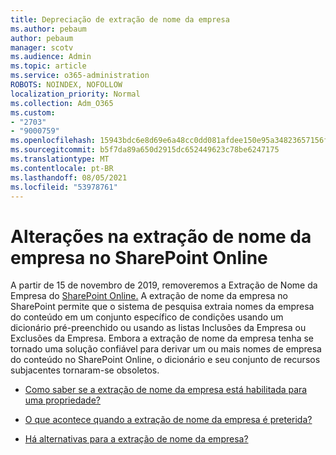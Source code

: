 ```yaml
---
title: Depreciação de extração de nome da empresa
ms.author: pebaum
author: pebaum
manager: scotv
ms.audience: Admin
ms.topic: article
ms.service: o365-administration
ROBOTS: NOINDEX, NOFOLLOW
localization_priority: Normal
ms.collection: Adm_O365
ms.custom:
- "2703"
- "9000759"
ms.openlocfilehash: 15943bdc6e8d69e6a48cc0dd081afdee150e95a34823657156fd9abe111824d5
ms.sourcegitcommit: b5f7da89a650d2915dc652449623c78be6247175
ms.translationtype: MT
ms.contentlocale: pt-BR
ms.lasthandoff: 08/05/2021
ms.locfileid: "53978761"
---
```

# <a name="changes-to-company-name-extraction-in-sharepoint-online"></a>Alterações na extração de nome da empresa no SharePoint Online

A partir de 15 de novembro de 2019, removeremos a Extração de Nome da Empresa do [SharePoint Online.](https://docs.microsoft.com/sharepoint/changes-to-company-name-extraction-in-sharepoint-online) A extração de nome da empresa no SharePoint permite que o sistema de pesquisa extraia nomes da empresa do conteúdo em um conjunto específico de condições usando um dicionário pré-preenchido ou usando as listas Inclusões da Empresa ou Exclusões da Empresa. Embora a extração de nome da empresa tenha se tornado uma solução confiável para derivar um ou mais nomes de empresa do conteúdo no SharePoint Online, o dicionário e seu conjunto de recursos subjacentes tornaram-se obsoletos.

- [Como saber se a extração de nome da empresa está habilitada para uma propriedade?](https://docs.microsoft.com/sharepoint/changes-to-company-name-extraction-in-sharepoint-online#how-do-i-know-if-company-name-extraction-is-enabled-for-a-property)

- [O que acontece quando a extração de nome da empresa é preterida?](https://docs.microsoft.com/sharepoint/changes-to-company-name-extraction-in-sharepoint-online#what-happens-when-company-name-extraction-is-deprecated) 

- [Há alternativas para a extração de nome da empresa?](https://docs.microsoft.com/sharepoint/changes-to-company-name-extraction-in-sharepoint-online#are-there-alternatives-to-company-name-extraction) 